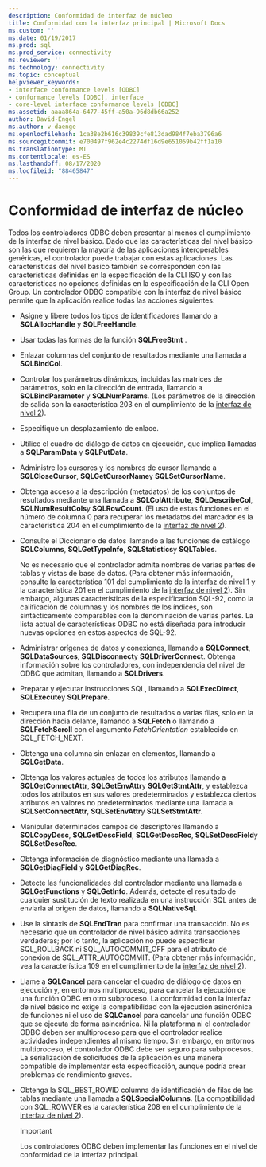 ```yaml
---
description: Conformidad de interfaz de núcleo
title: Conformidad con la interfaz principal | Microsoft Docs
ms.custom: ''
ms.date: 01/19/2017
ms.prod: sql
ms.prod_service: connectivity
ms.reviewer: ''
ms.technology: connectivity
ms.topic: conceptual
helpviewer_keywords:
- interface conformance levels [ODBC]
- conformance levels [ODBC], interface
- core-level interface conformance levels [ODBC]
ms.assetid: aaaa864a-6477-45ff-a50a-96d8db66a252
author: David-Engel
ms.author: v-daenge
ms.openlocfilehash: 1ca38e2b616c39839cfe813dad984f7eba3796a6
ms.sourcegitcommit: e700497f962e4c2274df16d9e651059b42ff1a10
ms.translationtype: MT
ms.contentlocale: es-ES
ms.lasthandoff: 08/17/2020
ms.locfileid: "88465847"
---
```

# <a name="core-interface-conformance"></a>Conformidad de interfaz de núcleo
Todos los controladores ODBC deben presentar al menos el cumplimiento de la interfaz de nivel básico. Dado que las características del nivel básico son las que requieren la mayoría de las aplicaciones interoperables genéricas, el controlador puede trabajar con estas aplicaciones. Las características del nivel básico también se corresponden con las características definidas en la especificación de la CLI ISO y con las características no opciones definidas en la especificación de la CLI Open Group. Un controlador ODBC compatible con la interfaz de nivel básico permite que la aplicación realice todas las acciones siguientes:  
  
-   Asigne y libere todos los tipos de identificadores llamando a **SQLAllocHandle** y **SQLFreeHandle**.  
  
-   Usar todas las formas de la función **SQLFreeStmt** .  
  
-   Enlazar columnas del conjunto de resultados mediante una llamada a **SQLBindCol**.  
  
-   Controlar los parámetros dinámicos, incluidas las matrices de parámetros, solo en la dirección de entrada, llamando a **SQLBindParameter** y **SQLNumParams**. (Los parámetros de la dirección de salida son la característica 203 en el cumplimiento de la [interfaz de nivel 2](../../../odbc/reference/develop-app/level-2-interface-conformance.md)).  
  
-   Especifique un desplazamiento de enlace.  
  
-   Utilice el cuadro de diálogo de datos en ejecución, que implica llamadas a **SQLParamData** y **SQLPutData**.  
  
-   Administre los cursores y los nombres de cursor llamando a **SQLCloseCursor**, **SQLGetCursorName**y **SQLSetCursorName**.  
  
-   Obtenga acceso a la descripción (metadatos) de los conjuntos de resultados mediante una llamada a **SQLColAttribute**, **SQLDescribeCol**, **SQLNumResultCols**y **SQLRowCount**. (El uso de estas funciones en el número de columna 0 para recuperar los metadatos del marcador es la característica 204 en el cumplimiento de la [interfaz de nivel 2](../../../odbc/reference/develop-app/level-2-interface-conformance.md)).  
  
-   Consulte el Diccionario de datos llamando a las funciones de catálogo **SQLColumns**, **SQLGetTypeInfo**, **SQLStatistics**y **SQLTables**.  
  
     No es necesario que el controlador admita nombres de varias partes de tablas y vistas de base de datos. (Para obtener más información, consulte la característica 101 del cumplimiento de la [interfaz de nivel 1](../../../odbc/reference/develop-app/level-1-interface-conformance.md) y la característica 201 en el cumplimiento de la [interfaz de nivel 2](../../../odbc/reference/develop-app/level-2-interface-conformance.md)). Sin embargo, algunas características de la especificación SQL-92, como la calificación de columnas y los nombres de los índices, son sintácticamente comparables con la denominación de varias partes. La lista actual de características ODBC no está diseñada para introducir nuevas opciones en estos aspectos de SQL-92.  
  
-   Administrar orígenes de datos y conexiones, llamando a **SQLConnect**, **SQLDataSources**, **SQLDisconnect**y **SQLDriverConnect**. Obtenga información sobre los controladores, con independencia del nivel de ODBC que admitan, llamando a **SQLDrivers**.  
  
-   Preparar y ejecutar instrucciones SQL, llamando a **SQLExecDirect**, **SQLExecute**y **SQLPrepare**.  
  
-   Recupera una fila de un conjunto de resultados o varias filas, solo en la dirección hacia delante, llamando a **SQLFetch** o llamando a **SQLFetchScroll** con el argumento *FetchOrientation* establecido en SQL_FETCH_NEXT.  
  
-   Obtenga una columna sin enlazar en elementos, llamando a **SQLGetData**.  
  
-   Obtenga los valores actuales de todos los atributos llamando a **SQLGetConnectAttr**, **SQLGetEnvAttr**y **SQLGetStmtAttr**, y establezca todos los atributos en sus valores predeterminados y establezca ciertos atributos en valores no predeterminados mediante una llamada a **SQLSetConnectAttr**, **SQLSetEnvAttr**y **SQLSetStmtAttr**.  
  
-   Manipular determinados campos de descriptores llamando a **SQLCopyDesc**, **SQLGetDescField**, **SQLGetDescRec**, **SQLSetDescField**y **SQLSetDescRec**.  
  
-   Obtenga información de diagnóstico mediante una llamada a **SQLGetDiagField** y **SQLGetDiagRec**.  
  
-   Detecte las funcionalidades del controlador mediante una llamada a **SQLGetFunctions** y **SQLGetInfo**. Además, detecte el resultado de cualquier sustitución de texto realizada en una instrucción SQL antes de enviarla al origen de datos, llamando a **SQLNativeSql**.  
  
-   Use la sintaxis de **SQLEndTran** para confirmar una transacción. No es necesario que un controlador de nivel básico admita transacciones verdaderas; por lo tanto, la aplicación no puede especificar SQL_ROLLBACK ni SQL_AUTOCOMMIT_OFF para el atributo de conexión de SQL_ATTR_AUTOCOMMIT. (Para obtener más información, vea la característica 109 en el cumplimiento de la [interfaz de nivel 2](../../../odbc/reference/develop-app/level-2-interface-conformance.md)).  
  
-   Llame a **SQLCancel** para cancelar el cuadro de diálogo de datos en ejecución y, en entornos multiproceso, para cancelar la ejecución de una función ODBC en otro subproceso. La conformidad con la interfaz de nivel básico no exige la compatibilidad con la ejecución asincrónica de funciones ni el uso de **SQLCancel** para cancelar una función ODBC que se ejecuta de forma asincrónica. Ni la plataforma ni el controlador ODBC deben ser multiproceso para que el controlador realice actividades independientes al mismo tiempo. Sin embargo, en entornos multiproceso, el controlador ODBC debe ser seguro para subprocesos. La serialización de solicitudes de la aplicación es una manera compatible de implementar esta especificación, aunque podría crear problemas de rendimiento graves.  
  
-   Obtenga la SQL_BEST_ROWID columna de identificación de filas de las tablas mediante una llamada a **SQLSpecialColumns**. (La compatibilidad con SQL_ROWVER es la característica 208 en el cumplimiento de la [interfaz de nivel 2](../../../odbc/reference/develop-app/level-2-interface-conformance.md)).  
  
    > [!IMPORTANT]  
    >  Los controladores ODBC deben implementar las funciones en el nivel de conformidad de la interfaz principal.
